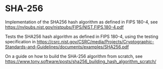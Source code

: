 # SHA-256

Implementation of the SHA256 hash algorithm as defined in FIPS 180-4, see
https://nvlpubs.nist.gov/nistpubs/FIPS/NIST.FIPS.180-4.pdf

Tests the SHA256 hash algorithm as defined in FIPS 180-4, using the testing
specification in https://csrc.nist.gov/CSRC/media/Projects/Cryptographic-Standards-and-Guidelines/documents/examples/SHA256.pdf

On a guide on how to build the SHA-256 algorithm from scratch, see
https://www.tony.software/posts/sha256_building_hash_algorithm_scratch/
